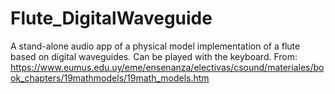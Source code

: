 # Flute_DigitalWaveguide
 A stand-alone audio app of a physical model implementation of a flute based on digital waveguides. Can be played with the keyboard. From: https://www.eumus.edu.uy/eme/ensenanza/electivas/csound/materiales/book_chapters/19mathmodels/19math_models.htm
